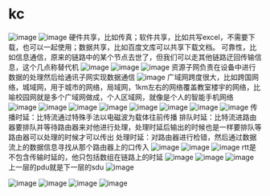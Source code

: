 # kc
![image](https://user-images.githubusercontent.com/96447102/191115681-d7cd118a-039d-4b7c-980d-67af282804d1.png)
![image](https://user-images.githubusercontent.com/96447102/191117421-79c40c99-f264-4bdc-80ff-89b3f2dfbe21.png)
硬件共享，比如传真；软件共享，比如共写excel，不需要下载，也可以一起使用；数据共享，比如百度文库可以共享下载文档。
可靠性，比如信息通信，原来的链路中的某个节点去世了，但我们可以走其他链路迂回传输信息，这个几点称替代机
![image](https://user-images.githubusercontent.com/96447102/191117590-b35d1169-7f01-4e6b-bc6c-a220c918a3b1.png)
![image](https://user-images.githubusercontent.com/96447102/191120697-59104ddc-e001-4581-b6bf-ac8e6b415ffa.png)
![image](https://user-images.githubusercontent.com/96447102/191122874-0ed6c80d-d872-4440-9056-a5c269807893.png)
资源子网负责在设备中进行数据的处理然后给通讯子网实现数据通信
![image](https://user-images.githubusercontent.com/96447102/191125395-c704605e-7717-4568-8432-7b425e509459.png)
广域网跨度很大，比如跨国网络，城域网，用于城市的网络，局域网，1km左右的网络覆盖教室楼宇的网络，比喻校园网就是多个广域网做成，个人区域网，就像是个人的智能手机网络
![image](https://user-images.githubusercontent.com/96447102/191125545-94616c8d-a6e2-4e3d-a641-c078d1269daa.png)
![image](https://user-images.githubusercontent.com/96447102/191337715-cce08d1c-8bb2-4cc9-a7e6-c104876b90f0.png)
![image](https://user-images.githubusercontent.com/96447102/191338401-c325b867-bb07-4e3f-a504-682eacceb0aa.png)
![image](https://user-images.githubusercontent.com/96447102/191338986-24d381f3-2d4e-4111-889c-984e5eacca50.png)
![image](https://user-images.githubusercontent.com/96447102/191341379-3e5c4366-f70e-4d32-8673-1c1ac2ebd396.png)
![image](https://user-images.githubusercontent.com/96447102/191343995-1f214796-bfed-4530-b726-6d765b29141a.png)
![image](https://user-images.githubusercontent.com/96447102/191345631-969e9fa8-dc85-4448-b0ca-f7b129bb70e7.png)
![image](https://user-images.githubusercontent.com/96447102/191579473-2c805552-97e1-45b5-98bb-67509e14eaf6.png)
传播时延：比特流通过特殊手法以电磁波为载体往前传播
排队时延：比特流进路由器要排队并等待路由器来对他进行处理，处理时延后输出的时候也是一样要排队等路由器可以处理的时候才可以传出
处理时延：对路由器进行检错，然后通过数据流上的数据信息寻找从那个路由器上的口传入
![image](https://user-images.githubusercontent.com/96447102/191580675-7079685a-b508-4899-b5ab-fda94de4c006.png)
![image](https://user-images.githubusercontent.com/96447102/191581040-d781f796-8847-490a-bf5b-9ed94449126a.png)
![image](https://user-images.githubusercontent.com/96447102/191582363-39349539-5abd-44fe-9ddb-97cc7c9e465c.png)
rtt是不包含传输时延的，他只包括数组在链路上的时延
![image](https://user-images.githubusercontent.com/96447102/192897078-bc52bba0-7cf4-4c99-aec2-210e382459f8.png)
![image](https://user-images.githubusercontent.com/96447102/192897182-8c7998ae-3f3f-4465-99a5-61fa971d015f.png)
![image](https://user-images.githubusercontent.com/96447102/192897230-d4ef67c8-d86b-4cf5-9347-2a64d569b654.png)
上一层的pdu就是下一层的sdu
![image](https://user-images.githubusercontent.com/96447102/192897316-dd3fb701-dc01-4272-a4a0-f93267d10b94.png)

![image](https://user-images.githubusercontent.com/96447102/191583838-25ba321d-2429-454b-aa08-e89a7bb771d8.png)
![image](https://user-images.githubusercontent.com/96447102/192897494-67270476-0817-4c06-9587-d6c8d207661c.png)
![image](https://user-images.githubusercontent.com/96447102/192897776-4c0583fc-9fd2-4b76-beb3-1df90d52cc9b.png)
![image](https://user-images.githubusercontent.com/96447102/193004705-9e862cc0-f266-4875-bbfe-c22d1f47aa0f.png)




